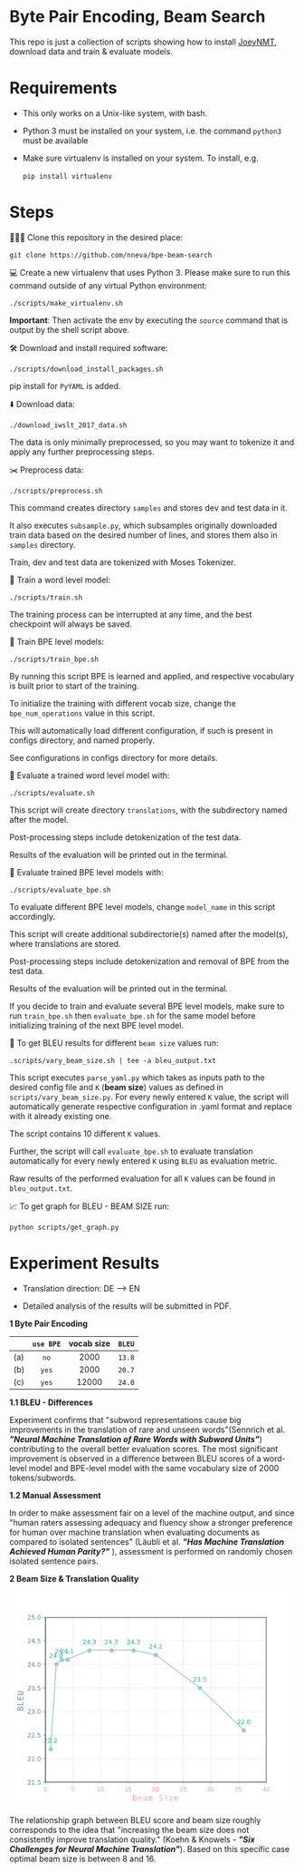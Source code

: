 # Byte Pair Encoding, Beam Search

This repo is just a collection of scripts showing how to install [JoeyNMT](https://github.com/joeynmt/joeynmt), download
data and train & evaluate models.

# Requirements

- This only works on a Unix-like system, with bash.
- Python 3 must be installed on your system, i.e. the command `python3` must be available
- Make sure virtualenv is installed on your system. To install, e.g.

    `pip install virtualenv`

# Steps

🧑‍🤝‍🧑 Clone this repository in the desired place:

    git clone https://github.com/nneva/bpe-beam-search

💻 Create a new virtualenv that uses Python 3. Please make sure to run this command outside of any virtual Python environment:

    ./scripts/make_virtualenv.sh

**Important**: Then activate the env by executing the `source` command that is output by the shell script above.

🛠️ Download and install required software:

    ./scripts/download_install_packages.sh

pip install for `PyYAML` is added.

⬇️ Download data:

    ./download_iwslt_2017_data.sh

The data is only minimally preprocessed, so you may want to tokenize it and apply any further preprocessing steps.

✂️ Preprocess data:

    ./scripts/preprocess.sh

This command creates directory `samples` and stores dev and test data in it. 

It also executes `subsample.py`, which subsamples originally downloaded train data based on the desired number of lines, and stores them also in `samples` directory. 

Train, dev and test data are tokenized with Moses Tokenizer. 

🤸 Train a word level model:

    ./scripts/train.sh

The training process can be interrupted at any time, and the best checkpoint will always be saved.

🤸 Train BPE level models:

    ./scripts/train_bpe.sh

By running this script BPE is learned and applied, and respective vocabulary is built prior to start of the training. 

To initialize the training with different vocab size, change the `bpe_num_operations` value in this script.

This will automatically load different configuration, if such is present in configs directory, and named properly.

See configurations in configs directory for more details.

📝 Evaluate a trained word level model with:

    ./scripts/evaluate.sh


This script will create directory `translations`, with the subdirectory named after the model.

Post-processing steps include detokenization of the test data.

Results of the evaluation will be printed out in the terminal.

📝 Evaluate trained BPE level models with:

    ./scripts/evaluate_bpe.sh

To evaluate different BPE level models, change `model_name` in this script accordingly.

This script will create additional subdirectorie(s) named after the model(s), where translations are stored.

Post-processing steps include detokenization and removal of BPE from the test data.

Results of the evaluation will be printed out in the terminal.

If you decide to train and evaluate several BPE level models, make sure to run `train_bpe.sh` then `evaluate_bpe.sh` for the same model before initializing training of the next BPE level model.

💫 To get BLEU results for different `beam size` values run:

    .scripts/vary_beam_size.sh | tee -a bleu_output.txt

This script executes `parse_yaml.py` which takes as inputs path to the desired config file and `K` (**beam size**) values as defined in `scripts/vary_beam_size.py`. For every newly entered `K` value, the script will automatically generate respective configuration in .yaml format and replace with it already existing one.

The script contains 10 different `K` values.

Further, the script will call `evaluate_bpe.sh` to evaluate translation automatically for every newly entered `K` using `BLEU` as evaluation metric.

Raw results of the performed evaluation for all `K` values can be found in `bleu_output.txt`.

📈 To get graph for BLEU - BEAM SIZE run:

    python scripts/get_graph.py



# Experiment Results

- Translation direction: DE --> EN

- Detailed analysis of the results will be submitted in PDF.

**1 Byte Pair Encoding**

|                   |    `use BPE`  |    vocab size   |     `BLEU`     | 
|:------------------|:-------------:|:---------------:|---------------:|
|        (a)        |      `no`     |      2000       |     `13.8`     |
|        (b)        |      `yes`    |      2000       |     `20.7`     |            
|        (c)        |      `yes`    |      12000      |     `24.0`     |
  


**1.1 BLEU - Differences**

Experiment confirms that "subword representations cause big improvements in the translation of rare and unseen words"(Sennrich et al. ***"Neural Machine Translation of Rare Words with Subword Units"***) contributing to the overall better evaluation scores. The most significant improvement is observed in a difference between BLEU scores of a word-level model and BPE-level model with the same vocabulary size of 2000 tokens/subwords. 


**1.2 Manual Assessment**

In order to make assessment fair on a level of the machine output, and since "human raters assessing adequacy and fluency show a stronger preference for human over machine translation when evaluating documents as compared to isolated sentences" (Läubli et al. ***"Has Machine Translation Achieved Human Parity?"*** ), assessment is performed on randomly chosen isolated sentence pairs.

**2 Beam Size & Translation Quality**

![Beam Size - BLEU score Relationship](bleu_beam_graph.png)

The relationship graph between BLEU score and beam size roughly corresponds to the idea that "increasing the beam size does not consistently improve translation quality." (Koehn & Knowels - ***"Six Challenges for Neural Machine Translation"***). Based on this specific case optimal beam size is between 8 and 16.  

